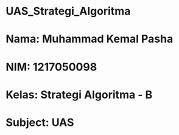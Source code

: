 # UAS_Strategi_Algoritma

# Nama: Muhammad Kemal Pasha
# NIM: 1217050098
# Kelas: Strategi Algoritma - B
# Subject: UAS 

